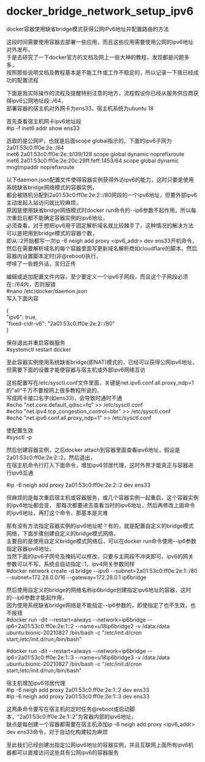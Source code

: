 # docker_bridge_network_setup_ipv6
docker容器使用缺省bridge模式获得公网IPv6地址并配置路由的方法  
  
这段时间需要使用容器去部署一些应用，而且这些应用需要使用公网的ipv6地址对外发布，  
于是去研究了一下docker官方的文档及网上一些大神的教程，发现都是问题多多，  
按照那些说明文档及教程基本是不能工作或工作不稳定的，所以记录一下我已经成功的配置流程 
  
下面是我实际操作的流程及提醒特别注意的地方，流程假设你已经从服务供应商获得ipv6公网地址段::/64，  
部署容器的宿主机对外网卡为ens33，宿主机系统为ubuntu 18  
  
首先查看宿主机网卡ipv6地址段  
#ip -f inet6 addr show ens33  
  
选取的是公网IP，也就是后面scope global指示的，下面的ipv6子网为2a01:53c0:ff0e:2e::/64  
inet6 2a01:53c0:ff0e:2e::b139/128 scope global dynamic noprefixroute  
inet6 2a01:53c0:ff0e:2e:20c:29ff:feff:1453/64 scope global dynamic mngtmpaddr noprefixroute  
  
  
以下daemon.json配置文件使得容器实例获得外访ipv6的能力，这时只要是使用系统缺省bridge网络模式的容器实例，  
都会被随机分配到2a01:53c0:ff0e:2e:2::/80网段的一个ipv6地址，但要外部ipv6主动发起入站访问就比较麻烦，  
原因是使用缺省bridge网络模式时docker run命令的--ip6参数不起作用，所以每次重启后都不能确定容器实例的ipv6地址，  
必须查看，对于想把ipv6用于固定解析域名就比较棘手了，这种情况的解决方法可以是把用到bridge模式的容器个数，  
即从::2开始都写一次ip -6 neigh add proxy <ipv6_addr> dev ens33开机命令，  
然后在需要解析域名的每个容器里面写更新域名解析商如cloudflare的脚本，然后容器内设置脚本定时(非@reboot)执行，  
啰嗦了一些题外话，言归正传  
  
  
编辑或追加配置文件内容，至少要定义一个ipv6子网段，而且这个子网段必须在::/64内，否则报错  
#nano /etc/docker/daemon.json  
写入下面内容  
  
{  
"ipv6": true,  
"fixed-cidr-v6": "2a01:53c0:ff0e:2e:2::/80"  
}  
  
保存退出并重启容器服务  
#systemctl restart docker  
  
至此容器实例使用系统缺省bridge(即NAT)模式的，已经可以获得公网ipv6地址，  
但需要下面的设置才能使容器与宿主机或外部ipv6网络互访  
  
这些配置写在/etc/sysctl.conf文件里面，关键是net.ipv6.conf.all.proxy_ndp=1的“all“千万不要按网上很多教程所说的，  
写成网卡接口名字(如ens33)，会导致时通时不通  
#echo "net.core.default_qdisc=fq" >> /etc/sysctl.conf  
#echo "net.ipv4.tcp_congestion_control=bbr" >> /etc/sysctl.conf  
#echo "net.ipv6.conf.all.proxy_ndp=1" >> /etc/sysctl.conf  
  
  
使配置生效  
#sysctl -p  
  
然后创建容器实例，之后docker attach到容器里面查看ipv6地址，假设是2a01:53c0:ff0e:2e:2::2，然后退出，  
在宿主机命令行打入下面命令，增加ipv6邻居代理，这时外界才能真正与容器进行ipv6互通  
  
#ip -6 neigh add proxy 2a01:53c0:ff0e:2e:2::2 dev ens33  
  
但麻烦的是每次重启宿主机或容器服务，或几个容器实例一起重启，这个容器实例的ipv6地址都会变，
那每次都要进去查看当时的ipv6地址，然后再修改上面命令的ipv6地址，再打这个命令，那基本是灾难  
  
那有没有方法指定容器实例的ipv6地址呢？有的，就是配置自定义的bridge模式网络，下面步骤创建自定义的bridge模式网络，  
主要目的是使用自定义bridge模式网络后，可以在docker run命令使用--ip6参数指定容器ipv6地址，  
当然下面的ipv6子网号及掩码可以修改，只要与主网段不冲突即可，ipv6的网关参数可以不写，系统会自动指定::1，ipv4网关参数同样  
#docker network create -d bridge --ipv6 --subnet=2a01:53c0:ff0e:2e:1::/80 --subnet=172.28.0.0/16 --gateway=172.28.0.1 ip6bridge  
  
然后使用自定义的bridge的网络名称ip6bridge创建指定ipv6地址的容器，这时的--ip6参数才能起作用，  
因为使用系统缺省bridge网络是不能指定--ip6参数的，即使指定了也不生效，也不报错  
#docker run -dit --restart=always --network=ip6bridge --ip6=2a01:53c0:ff0e:2e:1::2 --name=u18ip6bridge2 -v /data:/data ubuntu:bionic-20210827 /bin/bash -c "/etc/init.d/cron start;/etc/init.d/run;/bin/bash" 
  
#docker run -dit --restart=always --network=ip6bridge --ip6=2a01:53c0:ff0e:2e:1::3 --name=u18ip6bridge3 -v /data:/data ubuntu:bionic-20210827 /bin/bash -c "/etc/init.d/cron start;/etc/init.d/run;/bin/bash" 
 
  
宿主机增加ipv6邻居代理  
#ip -6 neigh add proxy 2a01:53c0:ff0e:2e:1::2 dev ens33  
#ip -6 neigh add proxy 2a01:53c0:ff0e:2e:1::3 dev ens33  
  
这两条命令要写在宿主机的定时任务@reboot或启动脚本，“2a01:53c0:ff0e:2e:1::2”为容器内部的ipv6地址，  
缺点是每创建一个容器都需要在宿主机添加ip -6 neigh add proxy <ipv6_addr> dev ens33命令，对于自动化构建较为麻烦  
  
  
至此我们已经创建出指定公网ipv6地址的容器实例，并且互联网上面所有ipv6机器都可以直接访问这些具有公网ipv6的容器服务  
  

